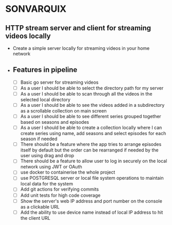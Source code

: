 # SONVARQUIX

## HTTP stream server and client for streaming videos locally

- Create a simple server locally for streaming videos in your home network

- ## Features in pipeline
  
  - [ ] Basic go server for streaming videos
  - [ ] As a user I should be able to select the directory path for my server
  - [ ] As a user I should be able to scan through all the videos in the selected local directory
  - [ ] As a user I should be able to see the videos added in a subdirectory as a scrollable collection on main screen
  - [ ] As a user I should be able to see different series grouped together based on seasons and episodes
  - [ ] As a user I should be able to create a collection locally where I can create series using name, add seasons and select episodes for each season if needed
  - [ ] There should be a feature where the app tries to arrange episodes itself by default but the order can be rearranged if needed by the user using drag and drop
  - [ ] There should be a feature to allow user to log in securely on the local network using JWT or OAuth
  - [ ] use docker to containerise the whole project
  - [ ] use POSTGRESQL server or local file system operations to maintain local data for the system
  - [ ] Add git actions for verifying commits
  - [ ] Add unit tests for high code coverage
  - [ ] Show the server's web IP address and port number on the console as a clickable URL
  - [ ] Add the ability to use device name instead of local IP address to hit the client URL
